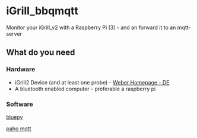 # iGrill_bbqmqtt
Monitor your iGrill_v2 with a Raspberry Pi (3) - and an forward it to an mqtt-server

## What do you need
### Hardware
* iGrill2 Device (and at least one probe) - [Weber Homepage - DE](http://www.weber.com/DE/de/zubehoer/werkzeuge/-igrill/7221.html)
* A bluetooth enabled computer - preferable a raspberry pi

### Software

[bluepy](https://github.com/IanHarvey/bluepy)

[paho mqtt](https://pypi.python.org/pypi/paho-mqtt/1.1)
